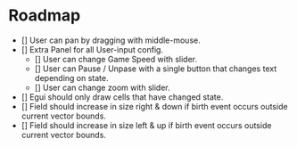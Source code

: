 # Roadmap

- [] User can pan by dragging with middle-mouse.
- [] Extra Panel for all User-input config.
    - [] User can change Game Speed with slider.
    - [] User can Pause / Unpase with a single button that changes text depending on state.
    - [] User can change zoom with slider.
- [] Egui should only draw cells that have changed state.
- [] Field should increase in size right & down if birth event occurs outside current vector bounds.
- [] Field should increase in size left & up if birth event occurs outside current vector bounds.